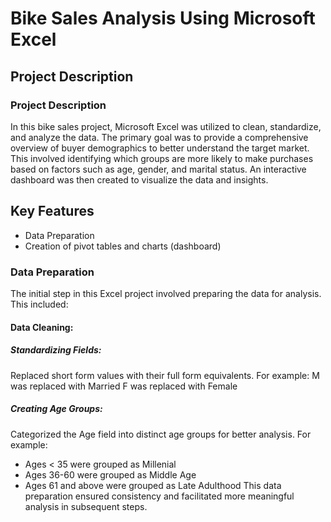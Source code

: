 # Bike Sales Analysis Using Microsoft Excel
## Project Description
### Project Description
In this bike sales project, Microsoft Excel was utilized to clean, standardize, and analyze the data. The primary goal was to provide a comprehensive overview of buyer demographics to better understand the target market. This involved identifying which groups are more likely to make purchases based on factors such as age, gender, and marital status. An interactive dashboard was then created to visualize the data and insights.
## Key Features
- Data Preparation
- Creation of pivot tables and charts (dashboard)

### Data Preparation
The initial step in this Excel project involved preparing the data for analysis. This included:

#### Data Cleaning:
##### Standardizing Fields: 
Replaced short form values with their full form equivalents. For example:
M was replaced with Married
F was replaced with Female
##### Creating Age Groups: 
Categorized the Age field into distinct age groups for better analysis. For example:
- Ages < 35 were grouped as Millenial
- Ages 36-60 were grouped as Middle Age
- Ages 61 and above were grouped as Late Adulthood
This data preparation ensured consistency and facilitated more meaningful analysis in subsequent steps.
